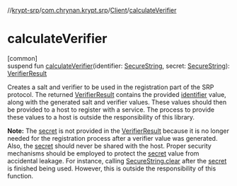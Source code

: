 //[krypt-srp](../../../index.md)/[com.chrynan.krypt.srp](../index.md)/[Client](index.md)/[calculateVerifier](calculate-verifier.md)

# calculateVerifier

[common]\
suspend fun [calculateVerifier](calculate-verifier.md)(identifier: [SecureString](../../../../krypt-core/krypt-core/com.chrynan.krypt.core/-secure-string/index.md), secret: [SecureString](../../../../krypt-core/krypt-core/com.chrynan.krypt.core/-secure-string/index.md)): [VerifierResult](../-verifier-result/index.md)

Creates a salt and verifier to be used in the registration part of the SRP protocol. The returned [VerifierResult](../-verifier-result/index.md) contains the provided [identifier](calculate-verifier.md) value, along with the generated salt and verifier values. These values should then be provided to a host to register with a service. The process to provide these values to a host is outside the responsibility of this library.

**Note:** The [secret](calculate-verifier.md) is not provided in the [VerifierResult](../-verifier-result/index.md) because it is no longer needed for the registration process after a verifier value was generated. Also, the [secret](calculate-verifier.md) should never be shared with the host. Proper security mechanisms should be employed to protect the [secret](calculate-verifier.md) value from accidental leakage. For instance, calling [SecureString.clear](../../../../krypt-core/krypt-core/com.chrynan.krypt.core/-secure-string/clear.md) after the [secret](calculate-verifier.md) is finished being used. However, this is outside the responsibility of this function.
